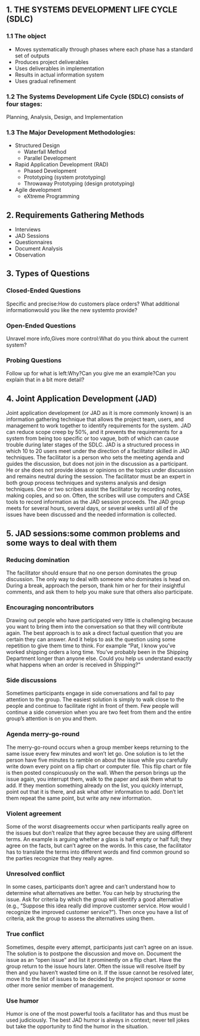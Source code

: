 ## 1. THE SYSTEMS DEVELOPMENT LIFE CYCLE (SDLC)
### 1.1 The object
* Moves systematically through phases where each phase has a standard set of outputs
* Produces project deliverables
* Uses deliverables in implementation
* Results in actual information system
* Uses gradual refinement

### 1.2 The Systems Development Life Cycle (SDLC) consists of four stages: 
Planning, Analysis, Design, and Implementation
### 1.3 The Major Development Methodologies: 
* Structured Design
  * Waterfall Method
  * Parallel Development
* Rapid Application Development (RAD)
  * Phased Development
  * Prototyping (system prototyping)
  * Throwaway Prototyping (design prototyping) 
* Agile development
  * eXtreme Programming

## 2. Requirements Gathering Methods
* Interviews
* JAD Sessions
* Questionnaires
* Document Analysis
* Observation

## 3. Types of Questions
###  Closed-Ended Questions
Specific and precise:How do customers place orders?
What additional informationwould you like the new systemto provide?

### Open-Ended Questions
Unravel more info,Gives more control:What do you think about the current system?

### Probing Questions
Follow up for what is left:Why?Can you give me an example?Can you explain that in a bit 
      more detail?
## 4. Joint Application Development (JAD)
Joint application development (or JAD as it is more commonly known) is an information
gathering technique that allows the project team, users, and management to
work together to identify requirements for the system.  JAD can reduce scope creep by 50%,
and it prevents the requirements for a system from being too specific or too vague,
both of which can cause trouble during later stages of the SDLC. JAD is a structured
process in which 10 to 20 users meet under the direction of a facilitator skilled
in JAD techniques. The facilitator is a person who sets the meeting agenda and
guides the discussion, but does not join in the discussion as a participant. He or
she does not provide ideas or opinions on the topics under discussion and remains
neutral during the session. The facilitator must be an expert in both group process
techniques and systems analysis and design techniques. One or two scribes assist the
facilitator by recording notes, making copies, and so on. Often, the scribes will use
computers and CASE tools to record information as the JAD session proceeds.
The JAD group meets for several hours, several days, or several weeks until all
of the issues have been discussed and the needed information is collected.

## 5. JAD sessions:some common problems and some ways to deal with them
### Reducing domination
The facilitator should ensure that
no one person dominates the group discussion. The
only way to deal with someone who dominates is head
on. During a break, approach the person, thank him
or her for their insightful comments, and ask them to
help you make sure that others also participate.
### Encouraging noncontributors
Drawing out people who have participated very little is challenging
because you want to bring them into the conversation
so that they will contribute again. The best approach is
to ask a direct factual question that you are certain
they can answer. And it helps to ask the question using
some repetition to give them time to think. For example
“Pat, I know you’ve worked shipping orders a long
time. You’ve probably been in the Shipping Department
longer than anyone else. Could you help us
understand exactly what happens when an order is
received in Shipping?”
### Side discussions
Sometimes participants engage in
side conversations and fail to pay attention to the
group. The easiest solution is simply to walk close to
the people and continue to facilitate right in front of
them. Few people will continue a side conversion
when you are two feet from them and the entire
group’s attention is on you and them.
### Agenda merry-go-round
The merry-go-round occurs when a group member keeps returning to the same
issue every few minutes and won’t let go. One solution
is to let the person have five minutes to ramble on
about the issue while you carefully write down every
point on a flip chart or computer file. This flip chart or
file is then posted conspicuously on the wall. When the
person brings up the issue again, you interrupt them,
walk to the paper and ask them what to add. If they
mention something already on the list, you quickly
interrupt, point out that it is there, and ask what other
information to add. Don’t let them repeat the same
point, but write any new information.
### Violent agreement
Some of the worst disagreements occur when participants really agree on the issues but
don’t realize that they agree because they are using different
terms. An example is arguing whether a glass is
half empty or half full; they agree on the facts, but can’t
agree on the words. In this case, the facilitator has to
translate the terms into different words and find common
ground so the parties recognize that they really agree.
### Unresolved conflict
In some cases, participants don’t agree and can’t understand how to determine what alternatives
are better. You can help by structuring the issue.
Ask for criteria by which the group will identify a good
alternative (e.g., “Suppose this idea really did improve
customer service. How would I recognize the improved
customer service?”). Then once you have a list of criteria,
ask the group to assess the alternatives using them.
### True conflict
Sometimes, despite every attempt, participants
just can’t agree on an issue. The solution is to
postpone the discussion and move on. Document the
issue as an “open issue” and list it prominently on a
flip chart. Have the group return to the issue hours
later. Often the issue will resolve itself by then and you
haven’t wasted time on it. If the issue cannot be
resolved later, move it to the list of issues to be decided
by the project sponsor or some other more senior member
of management.
### Use humor
Humor is one of the most powerful tools a
facilitator has and thus must be used judiciously. The
best JAD humor is always in context; never tell jokes but
take the opportunity to find the humor in the situation.




